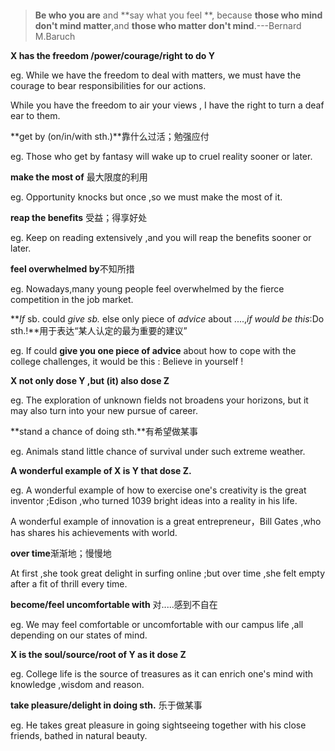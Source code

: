 ```markdown

```

> **Be who you are** and **say what you feel **, because **those who mind don't mind matter**,and **those who matter don't mind**.---Bernard M.Baruch

**X has the freedom /power/courage/right to do Y**

eg. While we have the freedom to deal with matters, we must have the courage to bear responsibilities for our actions.

While you have the freedom to air your views , I have the right to turn a deaf ear to them.

**get by (on/in/with sth.)**靠什么过活；勉强应付

eg.  Those who get by fantasy will wake up to cruel reality sooner or later.

**make the most of** 最大限度的利用

eg. Opportunity knocks but once ,so we must make the most of it.

**reap the benefits**  受益；得享好处

eg. Keep on reading extensively ,and you will reap the benefits sooner or later.

**feel overwhelmed by**不知所措

eg. Nowadays,many young people feel overwhelmed by the fierce competition in the job market.

**_If_ sb. could _give sb._ else only piece of _advice_ about ....,_if would be this_:Do sth.!**用于表达“某人认定的最为重要的建议”

eg. If could **give you one piece of advice** about how to cope with the college challenges, it would be this : Believe in yourself !

**X not only dose Y ,but (it) also dose Z**

eg. The exploration of unknown fields not broadens your horizons, but it may also turn into your new pursue of career.

**stand a chance of doing sth.**有希望做某事

eg. Animals stand little chance of survival under such extreme weather.

**A wonderful example of X is Y that dose Z.**

eg. A wonderful example of how to exercise one's creativity is the great inventor ;Edison ,who turned 1039 bright ideas into a reality in his life.

A wonderful example of innovation is a great entrepreneur，Bill Gates ,who has shares his achievements with world.

**over time**渐渐地；慢慢地

At first ,she took great delight in surfing online ;but over time ,she felt empty after a fit of thrill every time.

**become/feel uncomfortable with** 对.....感到不自在

eg. We may feel comfortable or uncomfortable with our campus life ,all depending on our states of mind.

**X is the soul/source/root of Y as it dose Z**

eg. College life is the source of treasures as it can enrich one's mind with knowledge ,wisdom and reason.

**take pleasure/delight in doing sth.** 乐于做某事

eg. He takes great pleasure in going sightseeing together with his close friends, bathed in natural beauty.